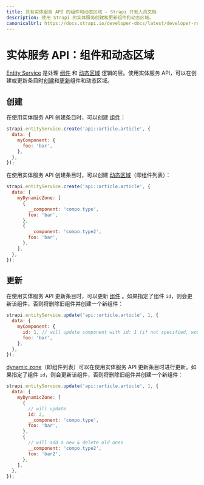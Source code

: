 ```yaml
---
title: 具有实体服务 API 的组件和动态区域 - Strapi 开发人员文档
description: 使用 Strapi 的实体服务创建和更新组件和动态区域。
canonicalUrl: https://docs.strapi.io/developer-docs/latest/developer-resources/database-apis-reference/entity-service/components-dynamic-zones.html
---
```


# 实体服务 API：组件和动态区域

[Entity Service](/developer-docs/latest/developer-resources/database-apis-reference/entity-service-api.md) 是处理 [组件](/developer-docs/latest/development/backend-customization/models.md#components) 和 [动态区域](/developer-docs/latest/development/backend-customization/models.md#dynamic-zones) 逻辑的层。使用实体服务 API，可以在创建或更新条目时[创建](#创建)和[更新](#更新)组件和动态区域。

## 创建

在使用实体服务 API 创建条目时，可以创建 [组件](/developer-docs/latest/development/backend-customization/models.md#components)：

```js
strapi.entityService.create('api::article.article', {
  data: {
    myComponent: {
      foo: 'bar',
    },
  },
});
```

在使用实体服务 API 创建条目时，可以创建 [动态区域](/developer-docs/latest/development/backend-customization/models.md#dynamic-zones)（即组件列表）：

```js
strapi.entityService.create('api::article.article', {
  data: {
    myDynamicZone: [
      {
        __component: 'compo.type',
        foo: 'bar',
      },
      {
        __component: 'compo.type2',
        foo: 'bar',
      },
    ],
  },
});
```

## 更新

在使用实体服务 API 更新条目时，可以更新 [组件](/developer-docs/latest/development/backend-customization/models.md#components) 。如果指定了组件 `id`，则会更新该组件，否则将删除旧组件并创建一个新组件：

```js
strapi.entityService.update('api::article.article', 1, {
  data: {
    myComponent: {
      id: 1, // will update component with id: 1 (if not specified, would have deleted it and created a new one)
      foo: 'bar',
    },
  },
});
```

[dynamic zone](/developer-docs/latest/development/backend-customization/models.md#dynamic-zones)（即组件列表）可以在使用实体服务 API 更新条目时进行更新。如果指定了组件 `id`，则会更新该组件，否则将删除旧组件并创建一个新组件：

```js
strapi.entityService.update('api::article.article', 1, {
  data: {
    myDynamicZone: [
      {
        // will update
        id: 2,
        __component: 'compo.type',
        foo: 'bar',
      },
      {
        // will add a new & delete old ones
        __component: 'compo.type2',
        foo: 'bar2',
      },
    ],
  },
});
```
